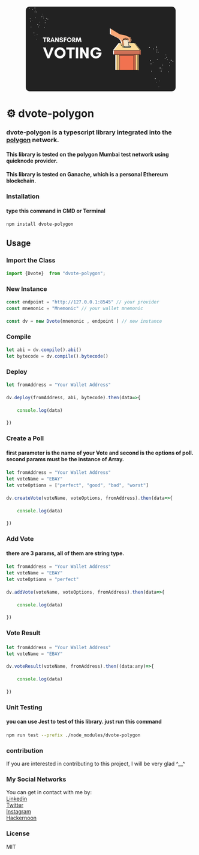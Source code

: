 <p style="text-align: center;">
  <img style="border-radius:10px;" src="asset/header/header.png" width="400px" alt="header.png">
</p>

# ⚙️ dvote-polygon

### dvote-polygon is a typescript library integrated into the [polygon](https://polygon.technology/) network.

#### This library is tested on the polygon Mumbai test network using quicknode provider.
#### This library is tested on Ganache, which is a personal Ethereum blockchain.


### Installation
#### type this command in CMD or Terminal
```bash
npm install dvote-polygon
```

## Usage
### Import the Class
```js
import {Dvote}  from "dvote-polygon";
```

### New Instance
```js
const endpoint = "http://127.0.0.1:8545" // your provider
const mnemonic = "Mnemonic" // your wallet mnemonic

const dv = new Dvote(mnemonic , endpoint ) // new instance
```

### Compile
```js
let abi = dv.compile().abi()
let bytecode = dv.compile().bytecode()
```

### Deploy 
```js
let fromAddress = "Your Wallet Address"

dv.deploy(fromAddress, abi, bytecode).then(data=>{

    console.log(data)

})
```

### Create a Poll
#### first parameter is the name of your Vote and second is the options of poll. second params must be the instance of Array.
```js
let fromAddress = "Your Wallet Address"
let voteName = "EBAY"
let voteOptions = ["perfect", "good", "bad", "worst"]

dv.createVote(voteName, voteOptions, fromAddress).then(data=>{

    console.log(data)

})
```

### Add Vote
#### there are 3 params, all of them are string type.
```js
let fromAddress = "Your Wallet Address"
let voteName = "EBAY"
let voteOptions = "perfect"

dv.addVote(voteName, voteOptions, fromAddress).then(data=>{

    console.log(data)
    
})
```

### Vote Result
####
```js
let fromAddress = "Your Wallet Address"
let voteName = "EBAY"

dv.voteResult(voteName, fromAddress).then((data:any)=>{

    console.log(data)

})
```

### Unit Testing
#### you can use Jest to test of this library. just run this command
```bash
npm run test --prefix ./node_modules/dvote-polygon
```

### contribution
If you are interested in contributing to this project, I will be very glad ^__^

### My Social Networks
You can get in contact with me by:
<br>
[Linkedin](https://www.linkedin.com/in/xmrrabbitx/)
<br>
[Twitter](https://twitter.com/xmrrabbittx)
<br>
[Instagram](https://www.instagram.com/xmrrabbitx)
<br>
[Hackernoon](https://hackernoon.com/@xmrrabbitx)

### License
MIT

